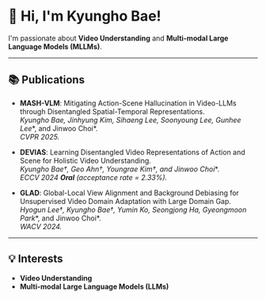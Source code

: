 # 👋 Hi, I'm Kyungho Bae!

I'm passionate about **Video Understanding** and **Multi-modal Large Language Models (MLLMs)**. 

---

## 📚 Publications

- **MASH-VLM**: Mitigating Action-Scene Hallucination in Video-LLMs through Disentangled Spatial-Temporal Representations.  
  *Kyungho Bae, Jinhyung Kim, Sihaeng Lee, Soonyoung Lee, Gunhee Lee**, and Jinwoo Choi*.  
  *CVPR 2025.*
  
- **DEVIAS**: Learning Disentangled Video Representations of Action and Scene for Holistic Video Understanding.  
  *Kyungho Bae†, Geo Ahn†, Youngrae Kim†, and Jinwoo Choi**.  
  *ECCV 2024 **Oral** (acceptance rate = 2.33%).*

- **GLAD**: Global-Local View Alignment and Background Debiasing for Unsupervised Video Domain Adaptation with Large Domain Gap.  
  *Hyogun Lee†, Kyungho Bae†, Yumin Ko, Seongjong Ha, Gyeongmoon Park**, and Jinwoo Choi*.  
  *WACV 2024.*  

---

## 💡 Interests
- **Video Understanding**  
- **Multi-modal Large Language Models (LLMs)**
